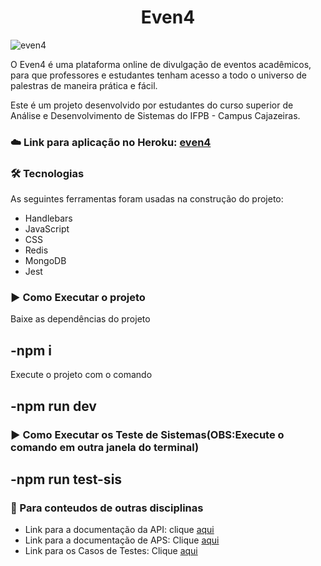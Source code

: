 # <h1 align="center"> Even4 </h1>

![even4](https://user-images.githubusercontent.com/20650067/187092021-60fab4af-6ec7-4bd7-a7a5-0d4f412dddc6.png)

 O Even4 é uma plataforma online de divulgação de eventos acadêmicos, para que professores e estudantes tenham acesso a todo o universo de palestras de maneira prática e fácil.

Este é um projeto desenvolvido por estudantes do curso superior de Análise e Desenvolvimento de Sistemas do IFPB - Campus Cajazeiras.

### :cloud: Link para aplicação no Heroku: <a href="http://even4.herokuapp.com/">even4</a>

### 🛠 Tecnologias

As seguintes ferramentas foram usadas na construção do projeto:

- Handlebars
- JavaScript
- CSS
- Redis
- MongoDB
- Jest

### :arrow_forward: Como Executar o projeto
Baixe as dependências do projeto
## -npm i

Execute o projeto com o comando
## -npm run dev

### :arrow_forward: Como Executar os Teste de Sistemas(OBS:Execute o comando em outra janela do terminal)

 ## -npm run test-sis

### :link: Para conteudos de outras disciplinas
- Link para a documentação da API: clique <a href="www.even4.herokuapp.com">aqui</a> <br>
- Link para a documentação de APS: Clique <a href="https://docs.google.com/document/d/1qfQf5u7qbF6uQDKRJoVQfrzQsWkVPznUbzJ2Y3Ohlz0/edit">aqui</a><br>
- Link para os Casos de Testes: Clique <a href="https://drive.google.com/file/d/1ywtl0A1_-eCunBORs5m5KFunWfx6c0ao/view?usp=sharing">aqui</a>

